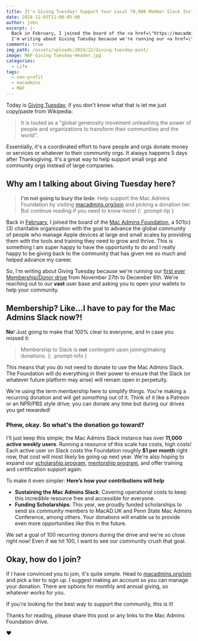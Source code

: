 ```yaml
---
title: It's Giving Tuesday! Support Your Local 70,000 Member Slack Instance
date: 2024-12-03T11:00-05:00
author: john
excerpt: |-
  Back in February, I joined the board of the <a href=\"https://macadmins.org\" target=\"_blank\" rel=\"noopener\">Mac Admins Foundation</a>, a 501(c)(3) charitable organization with the goal to advance the global community of people who manage Apple devices at large and small scales by providing them with the tools and training they need to grow and thrive.
  I'm writing about Giving Tuesday because we're running our <a href=\"https://www.macadmins.org/news/2024/11/25/mac-admins-foundation-announces-its-first-membership-drive\" target=\"_blank\" rel=\"noopener\">first ever Membership/Donor drive</a> from November 27th to December 6th. We're reaching out to our vast user base and asking you to open your wallets to help your community.
comments: true
img_path: /assets/uploads/2024/12/Giving-tuesday-post/
image: MAF-Giving Tuesday-Header.jpg
categories:
  - Life
tags:
  - non-profit
  - macadmins
  - MAF
---
```


Today is [Giving Tuesday](https://www.givingtuesday.org/about/), if you don't know what that is let me just copy/paste from Wikipedia:

> It is touted as a "global generosity movement unleashing the power of people and organizations to transform their communities and the world".

Essentially, it's a coordinated effort to have people and orgs donate money or services or whatever to their community orgs. It always happens 5 days after Thanksgiving. It's a great way to help support small orgs and community orgs instead of large companies.

## Why am I talking about Giving Tuesday here?

> **I'm not going to bury the lede**: Help support the Mac Admins Foundation by visiting [macadmins.org/join](https://macadmins.org/join) and picking a donation tier. But continue reading if you need to know more!
{: .prompt-tip }

Back in [February](https://www.macadmins.org/news/2024/2/26/mac-admins-foundation-announces-new-officers-four-new-at-large-members), I joined the board of the [Mac Admins Foundation](https://macadmins.org), a 501(c)(3) charitable organization with the goal to advance the global community of people who manage Apple devices at large and small scales by providing them with the tools and training they need to grow and thrive. This is something I am super happy to have the opportunity to do and I really happy to be giving back to the community that has given me so much and helped advance my career.

So, I'm writing about Giving Tuesday because we're running our [first ever Membership/Donor drive](https://www.macadmins.org/news/2024/11/25/mac-admins-foundation-announces-its-first-membership-drive) from November 27th to December 6th. We're reaching out to our **vast** user base and asking you to open your wallets to help your community.

## Membership? Like...I have to pay for the Mac Admins Slack now?!

**No**! Just going to make that 100% clear to everyone, and in case you missed it:

> Membership to Slack is **not** contingent upon joining/making donations.
{: .prompt-info }

This means that you do not need to donate to use the Mac Admins Slack. The Foundation will do everything in their power to ensure that the Slack (or whatever future platform may arise) will remain open in perpetuity.

We're using the term membership here to simplify things. You're making a recurring donation and will get *something* out of it. Think of it like a Patreon or an NPR/PBS style drive; you can donate any time but during our drives you get rewarded!

### Phew, okay. So what's the donation go toward?

I'll just keep this simple; the Mac Admins Slack instance has over **11,000 active weekly users**. Running a resource of this scale has costs, high costs! Each active user on Slack costs the Foundation roughly **$1 per month** right now, that cost will most likely be going up next year. We're also hoping to expand our [scholarship program](https://www.macadmins.org/scholarships), [mentorship program](https://www.macadmins.org/mentorship), and offer training and certification support again.

To make it even simpler:
**Here’s how your contributions will help**

- **Sustaining the Mac Admins Slack**: Covering operational costs to keep this incredible resource free and accessible for everyone.  
- **Funding Scholarships**: This year, we proudly funded scholarships to send six community members to MacAD.UK and Penn State Mac Admins Conference, among others. Your donations will enable us to provide even more opportunities like this in the future.

We set a goal of 100 recurring donors during the drive and we're so close right now! Even if we hit 100, I want to see our community crush that goal.

## Okay, how do I join?

If I have convinced you to join, it's quite simple. Head to [macadmins.org/join](https://macadmins.org/join) and pick a tier to sign up. I suggest making an account so you can manage your donation. There are options for monthly and annual giving, so whatever works for you.

If you're looking for the best way to support the community, this is it!

Thanks for reading, please share this post or any links to the Mac Admins Foundation drive.

❤️
